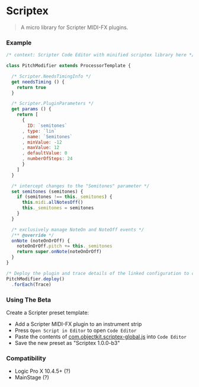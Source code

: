 # Scriptex
> A micro library for Scripter MIDI-FX plugins.

### Example
```js
/* context: Scripter Code Editor with minified scriptex library here */

class PitchModifier extends ProcessorTemplate {

  /* Scripter.NeedsTimingInfo */
  get needsTiming () {
    return true
  }

  /* Scripter.PluginParameters */
  get params () {
    return [
      {
        ID: `semitones`
      , type: `lin`
      , name: `Semitones`
      , minValue: -12
      , maxValue: 12
      , defaultValue: 0
      , numberOfSteps: 24
      }
    ]
  }

  /* intercept changes to the "Semitones" parameter */
  set semitones (semitones) {
    if (semitones !== this._semitones) {
      this.midi.allNotesOff()
      this._semitones = semitones
    }
  }

  /* exclusively manage NoteOn and NoteOff events */
  /** @override */
  onNote (noteOnOrOff) {
    noteOnOrOff.pitch += this._semitones
    return super.onNote(noteOnOrOff)
  }
}

/* Deploy the plugin and trace details of the linked configuration to console */
PitchModifier.deploy()
  .forEach(Trace)

```

### Using The Beta
Create a Scripter preset template:
- Add a Scripter MIDI-FX plugin to an instrument strip
- Press `Open Script in Editor` to open `Code Editor`
- Paste the contents of [com.objectkit.scriptex-global.js](https://github.com/objectkit/scriptex/releases/latest) into `Code Editor`
- Save the new preset as "Scriptex 1.0.0-b3"

### Compatibility
- Logic Pro X 10.4.5+ (?)
- MainStage (?)
